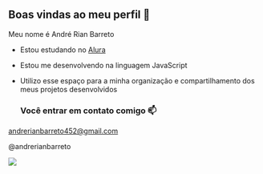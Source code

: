## Boas vindas ao meu perfil 💙

Meu nome é André Rian Barreto

- Estou estudando no [Alura](https://www.alura.com.br)
- Estou me desenvolvendo na linguagem JavaScript
- Utilizo esse espaço para a minha organização e compartilhamento dos meus projetos desenvolvidos

  ### Você entrar em contato comigo 📫
 
 andrerianbarreto452@gmail.com 

 @andrerianbarreto

 ![](https://tenor.com/pt-BR/view/smiling-sonic-the-hedgehog-sonic-prime-happy-amused-gif-27272133)
 
